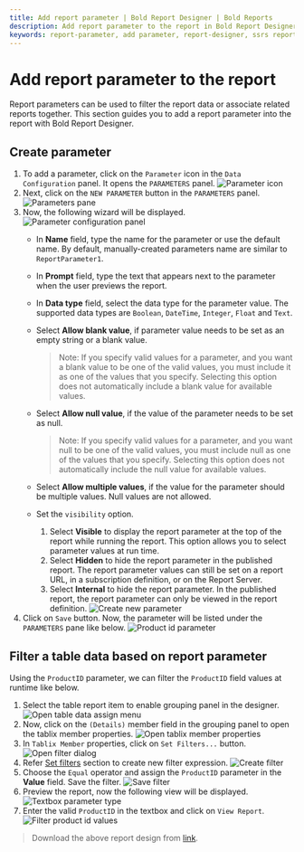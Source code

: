```yaml
---
title: Add report parameter | Bold Report Designer | Bold Reports
description: Add report parameter to the report in Bold Report Designer, to filter report data for one or more values.
keywords: report-parameter, add parameter, report-designer, ssrs report parameters
---
```


# Add report parameter to the report

Report parameters can be used to filter the report data or associate related reports together. This section guides you to add a report parameter into the report with Bold Report Designer.

## Create parameter

1. To add a parameter, click on the `Parameter` icon in the `Data Configuration` panel. It opens the `PARAMETERS` panel.
  ![Parameter icon](/static/assets/on-premise/images/report-designer/report-parameters/add-report-parameter/parameter-icon.png)
2. Next, click on the `NEW PARAMETER` button in the `PARAMETERS` panel.
  ![Parameters pane](/static/assets/on-premise/images/report-designer/report-parameters/add-report-parameter/parameters-pane.png)
3. Now, the following wizard will be displayed.
![Parameter configuration panel](/static/assets/on-premise/images/report-designer/report-parameters/add-report-parameter/parameter-configuration-panel.png)
   * In **Name** field, type the name for the parameter or use the default name. By default, manually-created parameters name are similar to `ReportParameter1`.
   * In **Prompt** field, type the text that appears next to the parameter when the user previews the report.
   * In **Data type** field, select the data type for the parameter value. The supported data types are `Boolean`, `DateTime`, `Integer`, `Float` and `Text`.
   * Select **Allow blank value**, if parameter value needs to be set as an empty string or a blank value.
     > Note: If you specify valid values for a parameter, and you want a blank value to be one of the valid values, you must include it as one of the values that you specify. Selecting this option does not automatically include a blank value for available values.

   * Select **Allow null value**, if the value of the parameter needs to be set as null.
     > Note: If you specify valid values for a parameter, and you want null to be one of the valid values, you must include null as one of the values that you specify. Selecting this option does not automatically include the null value for available values.

   * Select **Allow multiple values**, if the value for the parameter should be multiple values. Null values are not allowed.
   * Set the `visibility` option.
      1. Select **Visible** to display the report parameter at the top of the report while running the report. This option allows you to select parameter values at run time.
      2. Select **Hidden** to hide the report parameter in the published report. The report parameter values can still be set on a report URL, in a subscription definition, or on the Report Server.
      3. Select **Internal** to hide the report parameter. In the published report, the report parameter can only be viewed in the report definition.
    ![Create new parameter](/static/assets/on-premise/images/report-designer/report-parameters/add-report-parameter/create-new-parameter.png)
4. Click on `Save` button. Now, the parameter will be listed under the `PARAMETERS` pane like below.
![Product id parameter](/static/assets/on-premise/images/report-designer/report-parameters/add-report-parameter/product-id-parameter.png)

## Filter a table data based on report parameter

Using the `ProductID` parameter, we can filter the `ProductID` field values at runtime like below.

1. Select the table report item to enable grouping panel in the designer.
![Open table data assign menu](/static/assets/on-premise/images/report-designer/report-parameters/add-report-parameter/enable-grouping-panel.png)
2. Now, click on the `(Details)` member field in the grouping panel to open the tablix member properties.
![Open tablix member properties](/static/assets/on-premise/images/report-designer/report-parameters/add-report-parameter/tablix-member-properties.png)
3. In `Tablix Member` properties, click on `Set Filters...` button.
![Open filter dialog](/static/assets/on-premise/images/report-designer/report-parameters/add-report-parameter/tablix-member-set-filters.png)
4. Refer [Set filters](./../../compose-report/filter-data/) section to create new filter expression.
![Create filter](/static/assets/on-premise/images/report-designer/report-parameters/add-report-parameter/create-product-id-filter.png)
5. Choose the `Equal` operator and assign the `ProductID` parameter in the **Value** field. Save the filter.
![Save filter](/static/assets/on-premise/images/report-designer/report-parameters/add-report-parameter/save-filter-equation.png)
6. Preview the report, now the following view will be displayed.
![Textbox parameter type](/static/assets/on-premise/images/report-designer/report-parameters/add-report-parameter/textbox-parameter-type.png)
7. Enter the valid `ProductID` in the textbox and click on `View Report`.
![Filter product id values](/static/assets/on-premise/images/report-designer/report-parameters/add-report-parameter/filter-product-id-values.png)

> Download the above report design from [link](https://github.com/boldreports/resources/tree/master/docs/report-designer/report-parameters/filter-table-data-based-on-report-parameter.rdl).